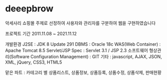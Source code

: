 # deeepbrow
악세사리 쇼핑몰 주제로 선정하여 사용자와 관리자를 구분하여 웹을 구현하였습니다

프로젝트 기간 2011.11.08 ~ 2021.11.12

개발환경 
J2SE : JDK 8 Update 291
DBMS : Oracle 18c 
WAS(Web Container) : Apache Tomcat 8.5 
Servlet/JSP Spec : Servlet 3.1 / JSP 2.3 
소프트웨어 형상관리(Software Configuration Management) : GIT 
기타 : javascript, AJAX, JSON, XML, jQuery, CSS3, HTML5

맡은 파트 : 카테고리 별 상품리스트, 상품정보, 상품등록, 상품수정, 상품삭제, 판매현황
